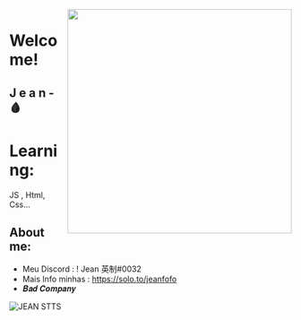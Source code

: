 

<!--
**Jean/Jean** is a :sparkles: _special_ :sparkles: repository because its `README.md` (this file) appears on your GitHub profile.

Here are some ideas to get you started:

- :telescope: I’m currently working on ...
- :seedling: I’m currently learning ...
- :people_with_bunny_ears_partying: I’m looking to collaborate on ...
- :thinking: I’m looking for help with ...
- :speech_balloon: Ask me about ...
- :mailbox: How to reach me: ...
- :smile: Pronouns: ...
- :zap: Fun fact: ...
-->

<img align="right" width="400" height="400" src="https://cdn.discordapp.com/attachments/865332982579331075/873944118605283368/f69f50f371e7aaa7fd8348e8123170eb.gif">

# Welcome!

## J e a n - :drop_of_blood:

# Learning:
JS , Html, Css...



## About me:
- Meu Discord : ! Jean 英制#0032
- Mais Info minhas : https://solo.to/jeanfofo
- 𝑩𝒂𝒅 𝑪𝒐𝒎𝒑𝒂𝒏𝒚



![JEAN STTS](https://cdn.discordapp.com/attachments/865332982579331075/873943994063786034/zoexcm_20.gif)

